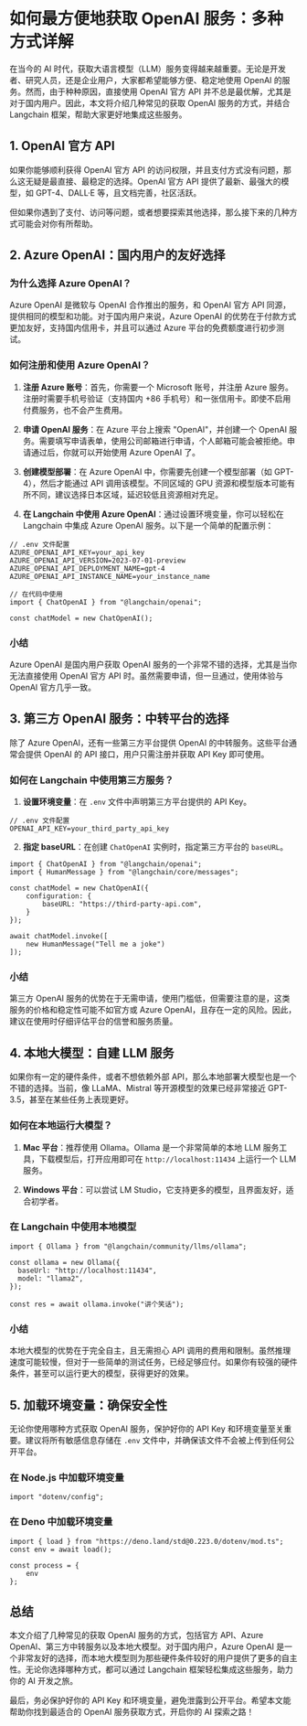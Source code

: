 # 如何最方便地获取 OpenAI 服务：多种方式详解

在当今的 AI 时代，获取大语言模型（LLM）服务变得越来越重要。无论是开发者、研究人员，还是企业用户，大家都希望能够方便、稳定地使用 OpenAI 的服务。然而，由于种种原因，直接使用 OpenAI 官方 API 并不总是最优解，尤其是对于国内用户。因此，本文将介绍几种常见的获取 OpenAI 服务的方式，并结合 Langchain 框架，帮助大家更好地集成这些服务。

## 1. OpenAI 官方 API

如果你能够顺利获得 OpenAI 官方 API 的访问权限，并且支付方式没有问题，那么这无疑是最直接、最稳定的选择。OpenAI 官方 API 提供了最新、最强大的模型，如 GPT-4、DALL·E 等，且文档完善，社区活跃。

但如果你遇到了支付、访问等问题，或者想要探索其他选择，那么接下来的几种方式可能会对你有所帮助。

## 2. Azure OpenAI：国内用户的友好选择

### 为什么选择 Azure OpenAI？

Azure OpenAI 是微软与 OpenAI 合作推出的服务，和 OpenAI 官方 API 同源，提供相同的模型和功能。对于国内用户来说，Azure OpenAI 的优势在于付款方式更加友好，支持国内信用卡，并且可以通过 Azure 平台的免费额度进行初步测试。

### 如何注册和使用 Azure OpenAI？

1. **注册 Azure 账号**：首先，你需要一个 Microsoft 账号，并注册 Azure 服务。注册时需要手机号验证（支持国内 +86 手机号）和一张信用卡。即使不启用付费服务，也不会产生费用。
2. **申请 OpenAI 服务**：在 Azure 平台上搜索 "OpenAI"，并创建一个 OpenAI 服务。需要填写申请表单，使用公司邮箱进行申请，个人邮箱可能会被拒绝。申请通过后，你就可以开始使用 Azure OpenAI 了。

3. **创建模型部署**：在 Azure OpenAI 中，你需要先创建一个模型部署（如 GPT-4），然后才能通过 API 调用该模型。不同区域的 GPU 资源和模型版本可能有所不同，建议选择日本区域，延迟较低且资源相对充足。

4. **在 Langchain 中使用 Azure OpenAI**：通过设置环境变量，你可以轻松在 Langchain 中集成 Azure OpenAI 服务。以下是一个简单的配置示例：

```javascript:path/to/your/file
// .env 文件配置
AZURE_OPENAI_API_KEY=your_api_key
AZURE_OPENAI_API_VERSION=2023-07-01-preview
AZURE_OPENAI_API_DEPLOYMENT_NAME=gpt-4
AZURE_OPENAI_API_INSTANCE_NAME=your_instance_name

// 在代码中使用
import { ChatOpenAI } from "@langchain/openai";

const chatModel = new ChatOpenAI();
```

### 小结

Azure OpenAI 是国内用户获取 OpenAI 服务的一个非常不错的选择，尤其是当你无法直接使用 OpenAI 官方 API 时。虽然需要申请，但一旦通过，使用体验与 OpenAI 官方几乎一致。

## 3. 第三方 OpenAI 服务：中转平台的选择

除了 Azure OpenAI，还有一些第三方平台提供 OpenAI 的中转服务。这些平台通常会提供 OpenAI 的 API 接口，用户只需注册并获取 API Key 即可使用。

### 如何在 Langchain 中使用第三方服务？

1. **设置环境变量**：在 `.env` 文件中声明第三方平台提供的 API Key。

```javascript:path/to/your/file
// .env 文件配置
OPENAI_API_KEY=your_third_party_api_key
```

2. **指定 baseURL**：在创建 `ChatOpenAI` 实例时，指定第三方平台的 `baseURL`。

```javascript:path/to/your/file
import { ChatOpenAI } from "@langchain/openai";
import { HumanMessage } from "@langchain/core/messages";

const chatModel = new ChatOpenAI({
    configuration: {
        baseURL: "https://third-party-api.com",
    }
});

await chatModel.invoke([
    new HumanMessage("Tell me a joke")
]);
```

### 小结

第三方 OpenAI 服务的优势在于无需申请，使用门槛低，但需要注意的是，这类服务的价格和稳定性可能不如官方或 Azure OpenAI，且存在一定的风险。因此，建议在使用时仔细评估平台的信誉和服务质量。

## 4. 本地大模型：自建 LLM 服务

如果你有一定的硬件条件，或者不想依赖外部 API，那么本地部署大模型也是一个不错的选择。当前，像 LLaMA、Mistral 等开源模型的效果已经非常接近 GPT-3.5，甚至在某些任务上表现更好。

### 如何在本地运行大模型？

1. **Mac 平台**：推荐使用 Ollama。Ollama 是一个非常简单的本地 LLM 服务工具，下载模型后，打开应用即可在 `http://localhost:11434` 上运行一个 LLM 服务。

2. **Windows 平台**：可以尝试 LM Studio，它支持更多的模型，且界面友好，适合初学者。

### 在 Langchain 中使用本地模型

```javascript:path/to/your/file
import { Ollama } from "@langchain/community/llms/ollama";

const ollama = new Ollama({
  baseUrl: "http://localhost:11434",
  model: "llama2",
});

const res = await ollama.invoke("讲个笑话");
```

### 小结

本地大模型的优势在于完全自主，且无需担心 API 调用的费用和限制。虽然推理速度可能较慢，但对于一些简单的测试任务，已经足够应付。如果你有较强的硬件条件，甚至可以运行更大的模型，获得更好的效果。

## 5. 加载环境变量：确保安全性

无论你使用哪种方式获取 OpenAI 服务，保护好你的 API Key 和环境变量至关重要。建议将所有敏感信息存储在 `.env` 文件中，并确保该文件不会被上传到任何公开平台。

### 在 Node.js 中加载环境变量

```javascript:path/to/your/file
import "dotenv/config";
```

### 在 Deno 中加载环境变量

```javascript:path/to/your/file
import { load } from "https://deno.land/std@0.223.0/dotenv/mod.ts";
const env = await load();

const process = {
    env
};
```

## 总结

本文介绍了几种常见的获取 OpenAI 服务的方式，包括官方 API、Azure OpenAI、第三方中转服务以及本地大模型。对于国内用户，Azure OpenAI 是一个非常友好的选择，而本地大模型则为那些硬件条件较好的用户提供了更多的自主性。无论你选择哪种方式，都可以通过 Langchain 框架轻松集成这些服务，助力你的 AI 开发之旅。

最后，务必保护好你的 API Key 和环境变量，避免泄露到公开平台。希望本文能帮助你找到最适合的 OpenAI 服务获取方式，开启你的 AI 探索之路！

